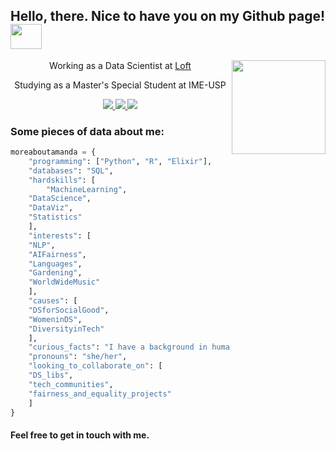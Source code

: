 <h2> Hello, there. Nice to have you on my Github page! <img src="https://media.giphy.com/media/KzJkzjggfGN5Py6nkT/giphy.gif" width="50" height="40" frameBorder="0"></h2>

<img align='right' src="https://media.giphy.com/media/fwWN1z5x11VaLEqMdD/giphy.gif" width="150">

<p align='center'> Working as a Data Scientist at <a href="http://loft.com.br"> Loft </a></p>
<p align='center'> Studying as a Master's Special Student at IME-USP </p>

<p align="center">
    <a href="https://linkedin.com/in/amanda-ferraboli/">
            <img src="https://img.shields.io/badge/-amanda.ferraboli-0077B5?style=flat&logo=Linkedin&logoColor=white"/>
    </a>
    <a href="https://medium.com/@amanda.ferraboli">
	<img src="https://img.shields.io/badge/-amanda.ferraboli-black?style=flat&logo=Medium&logoColor=white"/>
    </a>
    <a href="https://www.instagram.com/amferraboli">
	<img src="https://img.shields.io/badge/amferraboli-%23E4405F.svg?&style=flat-square&logo=instagram&logoColor=white"/>
    </a>
</p>



<h3> Some pieces of data about me: </h3>

```python
moreaboutamanda = {
    "programming": ["Python", "R", "Elixir"],
    "databases": "SQL",
    "hardskills": [
        "MachineLearning", 
	"DataScience", 
	"DataViz", 
	"Statistics"
    ],
    "interests": [
	"NLP", 
	"AIFairness", 
	"Languages", 
	"Gardening", 
	"WorldWideMusic"
    ],
    "causes": [
	"DSforSocialGood", 
	"WomeninDS", 
	"DiversityinTech"
    ],
    "curious_facts": "I have a background in humanities",
    "pronouns": "she/her",
    "looking_to_collaborate_on": [
	"DS_libs", 
	"tech_communities", 
	"fairness_and_equality_projects"
    ]
}
```
<h4> Feel free to get in touch with me. </h4>
